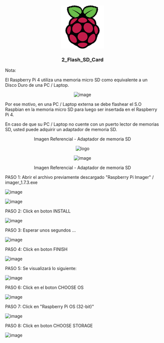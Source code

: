 <a name="readme-top"></a>

<div align="center">

  <img src="../rp4logo.png" alt="logo" width="140"  height="auto" />
  <br/>

  <h3><b>2_Flash_SD_Card</b></h3>

</div>

Nota:

El Raspberry Pi 4 utiliza una memoria micro SD como equivalente a un Disco Duro de una PC / Laptop.

<div align="center">

![image](https://user-images.githubusercontent.com/81504385/222161315-6923bd84-75df-43a7-9be5-8c2c371b22fe.png)

</div>

Por ese motivo, en una PC / Laptop externa se debe flashear el S.O Raspbian en la memoria micro SD para luego ser insertada en el Raspberry Pi 4.

En caso de que su PC / Laptop no cuente con un puerto lector de memorias SD, usted puede adquirir un adaptador de memoria SD.

<div align="center">

  Imagen Referencial - Adaptador de memoria SD

  <img src="https://user-images.githubusercontent.com/81504385/222162477-559be78e-ceed-4609-93de-7c2491472392.png" alt="logo" width="500"  height="auto" />
  
  ![image](https://user-images.githubusercontent.com/81504385/222169936-294df607-b9db-4ca8-8b4e-e34fc08ce567.png)

  
  Imagen Referencial - Adaptador de memoria SD

</div>

PASO 1: Abrir el archivo previamente descargado "Raspberry Pi Imager" / imager_1.7.3.exe

![image](https://user-images.githubusercontent.com/81504385/222033501-a29999bb-7488-4ce7-ae19-6b0b00ea8a99.png)

![image](https://user-images.githubusercontent.com/81504385/222164754-3b623785-fd31-4191-98f9-5b0e1a7cf825.png)

PASO 2: Click en boton INSTALL

![image](https://user-images.githubusercontent.com/81504385/222165473-ce0c8ed8-9271-4b67-9619-32c68628f47d.png)

PASO 3: Esperar unos segundos ...

![image](https://user-images.githubusercontent.com/81504385/222165861-db5b3dd7-3547-4261-8010-6773958f550e.png)

PASO 4: Click en boton FINISH

![image](https://user-images.githubusercontent.com/81504385/222166372-d2379bdb-5842-402c-9e5e-45029f30c6e1.png)

PASO 5: Se visualizará lo siguiente:

![image](https://user-images.githubusercontent.com/81504385/222167503-b58a4887-5f83-4877-81fb-72b5fed5b768.png)

PASO 6: Click en el boton CHOOSE OS

![image](https://user-images.githubusercontent.com/81504385/222168160-2058658e-d0f5-4804-b700-63fe1c40941d.png)

PASO 7: Click en "Raspberry Pi OS (32-bit)"

![image](https://user-images.githubusercontent.com/81504385/222168633-c0c0754c-ff94-4a30-baaf-e664c8308188.png)

PASO 8: Click en boton CHOOSE STORAGE

![image](https://user-images.githubusercontent.com/81504385/222169208-7eb68f2f-022a-4833-a19e-d5cf733e5b58.png)

